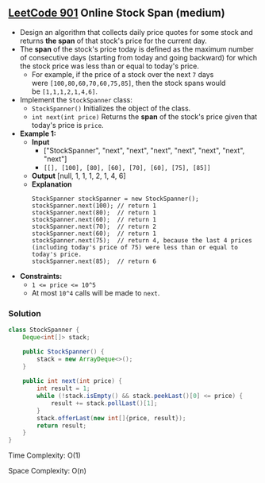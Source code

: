 ## [LeetCode 901](https://leetcode.com/problems/online-stock-span/) Online Stock Span (medium)

- Design an algorithm that collects daily price quotes for some stock and returns **the span** of that stock's price for the current day.
- The **span** of the stock's price today is defined as the maximum number of consecutive days (starting from today and going backward) for which the stock price was less than or equal to today's price.
    -   For example, if the price of a stock over the next `7` days were `[100,80,60,70,60,75,85]`, then the stock spans would be `[1,1,1,2,1,4,6]`.
- Implement the `StockSpanner` class:
    -   `StockSpanner()` Initializes the object of the class.
    -   `int next(int price)` Returns the **span** of the stock's price given that today's price is `price`.
- **Example 1:**
    - **Input**
        - ["StockSpanner", "next", "next", "next", "next", "next", "next", "next"]
        - `[[], [100], [80], [60], [70], [60], [75], [85]]`
    - **Output** [null, 1, 1, 1, 2, 1, 4, 6]
    - **Explanation**
        ```
        StockSpanner stockSpanner = new StockSpanner();
        stockSpanner.next(100); // return 1
        stockSpanner.next(80);  // return 1
        stockSpanner.next(60);  // return 1
        stockSpanner.next(70);  // return 2
        stockSpanner.next(60);  // return 1
        stockSpanner.next(75);  // return 4, because the last 4 prices (including today's price of 75) were less than or equal to today's price.
        stockSpanner.next(85);  // return 6
        ```
- **Constraints:**
    -   `1 <= price <= 10^5`
    -   At most `10^4` calls will be made to `next`.

### Solution

```java
class StockSpanner {
    Deque<int[]> stack;

    public StockSpanner() {
        stack = new ArrayDeque<>();
    }
    
    public int next(int price) {
        int result = 1;
        while (!stack.isEmpty() && stack.peekLast()[0] <= price) {
            result += stack.pollLast()[1];
        }
        stack.offerLast(new int[]{price, result});
        return result;
    }
}
```

Time Complexity: O(1)

Space Complexity: O(n)
